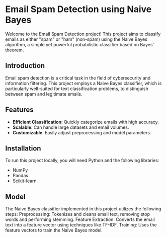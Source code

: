 # Email Spam Detection using Naive Bayes

Welcome to the Email Spam Detection project! This project aims to classify emails as either "spam" or "ham" (non-spam) using the Naive Bayes algorithm, a simple yet powerful probabilistic classifier based on Bayes' theorem.


## Introduction

Email spam detection is a critical task in the field of cybersecurity and information filtering. This project employs a Naive Bayes classifier, which is particularly well-suited for text classification problems, to distinguish between spam and legitimate emails.

## Features

- **Efficient Classification**: Quickly categorize emails with high accuracy.
- **Scalable**: Can handle large datasets and email volumes.
- **Customizable**: Easily adjust preprocessing and model parameters.

## Installation

To run this project locally, you will need Python and the following libraries:

- NumPy
- Pandas
- Scikit-learn

## Model
The Naive Bayes classifier implemented in this project utilizes the following steps:
Preprocessing: Tokenizes and cleans email text, removing stop words and performing stemming.
Feature Extraction: Converts the email text into a feature vector using techniques like TF-IDF.
Training: Uses the feature vectors to train the Naive Bayes model.
